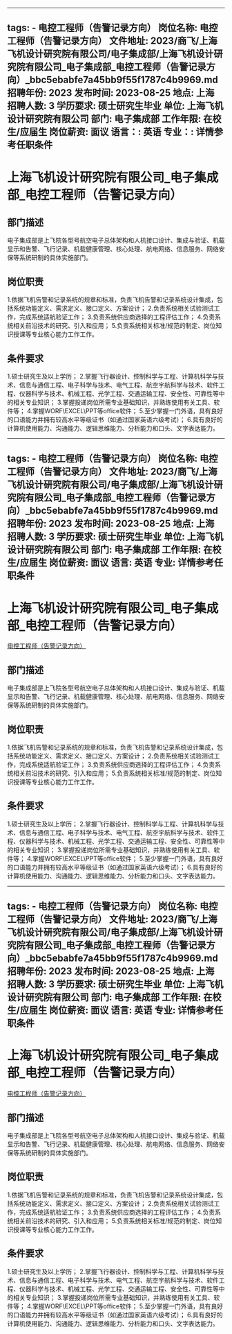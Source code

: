 
---
tags:
    - 电控工程师（告警记录方向）
岗位名称: 电控工程师（告警记录方向）
文件地址: 2023/商飞/上海飞机设计研究院有限公司/电子集成部/上海飞机设计研究院有限公司_电子集成部_电控工程师（告警记录方向）_bbc5ebabfe7a45bb9f55f1787c4b9969.md
招聘年份: 2023
发布时间: 2023-08-25
地点: 上海
招聘人数: 3
学历要求: 硕士研究生毕业
单位: 上海飞机设计研究院有限公司
部门: 电子集成部
工作年限: 在校生/应届生
岗位薪资: 面议
语言：: 英语
专业：: 详情参考任职条件
---

# 上海飞机设计研究院有限公司_电子集成部_电控工程师（告警记录方向）

## 部门描述

电子集成部是上飞院各型号航空电子总体架构和人机接口设计、集成与验证、机载显示和告警、飞行记录、机载健康管理、核心处理、航电网络、信息服务、网络安保等系统研制的具体实施部门。

## 岗位职责

1.依据飞机告警和记录系统的规章和标准，负责飞机告警和记录系统设计集成，包括系统功能定义、需求定义、接口定义、方案设计；
 2.负责系统相关试验测试工作，完成系统适航验证工作；
 3.负责系统供应商选择的工程评估工作；
 4.负责系统相关前沿技术的研究、引入和应用；
 5.负责系统相关标准/规范的制定、岗位知识授课等专业核心能力工作工作。

 ## 条件要求

1.硕士研究生及以上学历；
 2.掌握飞行器设计、控制科学与工程、计算机科学与技术、信息与通信工程、电子科学与技术、电气工程、航空宇航科学与技术、软件工程、仪器科学与技术、机械工程、光学工程、交通运输工程、安全性、可靠性等中的相关专业知识；
 3.掌握投递岗位所需专业基础知识，并熟练使用有关工具、软件等；
 4.掌握WORF\EXCEL\PPT等office软件；
 5.至少掌握一门外语，具有良好的口语能力并拥有较高水平等级证书（如通过国家英语六级考试）；
 6.具有良好的计算机使用能力、沟通能力、逻辑思维能力、分析能力和口头、文字表达能力。

---
tags:
    - 电控工程师（告警记录方向）
岗位名称: 电控工程师（告警记录方向）
文件地址: 2023/商飞/上海飞机设计研究院有限公司/电子集成部/上海飞机设计研究院有限公司_电子集成部_电控工程师（告警记录方向）_bbc5ebabfe7a45bb9f55f1787c4b9969.md
招聘年份: 2023
发布时间: 2023-08-25
地点: 上海
招聘人数: 3
学历要求: 硕士研究生毕业
单位: 上海飞机设计研究院有限公司
部门: 电子集成部
工作年限: 在校生/应届生
岗位薪资: 面议
语言: 英语
专业: 详情参考任职条件
---

# 上海飞机设计研究院有限公司_电子集成部_电控工程师（告警记录方向）

[电控工程师（告警记录方向）](http://zhaopin.comac.cc/zp/ct/out/position/positionDetail?planid=bbc5ebabfe7a45bb9f55f1787c4b9969)

## 部门描述

电子集成部是上飞院各型号航空电子总体架构和人机接口设计、集成与验证、机载显示和告警、飞行记录、机载健康管理、核心处理、航电网络、信息服务、网络安保等系统研制的具体实施部门。

## 岗位职责

1.依据飞机告警和记录系统的规章和标准，负责飞机告警和记录系统设计集成，包括系统功能定义、需求定义、接口定义、方案设计；
 2.负责系统相关试验测试工作，完成系统适航验证工作；
 3.负责系统供应商选择的工程评估工作；
 4.负责系统相关前沿技术的研究、引入和应用；
 5.负责系统相关标准/规范的制定、岗位知识授课等专业核心能力工作工作。

 ## 条件要求

1.硕士研究生及以上学历；
 2.掌握飞行器设计、控制科学与工程、计算机科学与技术、信息与通信工程、电子科学与技术、电气工程、航空宇航科学与技术、软件工程、仪器科学与技术、机械工程、光学工程、交通运输工程、安全性、可靠性等中的相关专业知识；
 3.掌握投递岗位所需专业基础知识，并熟练使用有关工具、软件等；
 4.掌握WORF\EXCEL\PPT等office软件；
 5.至少掌握一门外语，具有良好的口语能力并拥有较高水平等级证书（如通过国家英语六级考试）；
 6.具有良好的计算机使用能力、沟通能力、逻辑思维能力、分析能力和口头、文字表达能力。

---
tags:
    - 电控工程师（告警记录方向）
岗位名称: 电控工程师（告警记录方向）
文件地址: 2023/商飞/上海飞机设计研究院有限公司/电子集成部/上海飞机设计研究院有限公司_电子集成部_电控工程师（告警记录方向）_bbc5ebabfe7a45bb9f55f1787c4b9969.md
招聘年份: 2023
发布时间: 2023-08-25
地点: 上海
招聘人数: 3
学历要求: 硕士研究生毕业
单位: 上海飞机设计研究院有限公司
部门: 电子集成部
工作年限: 在校生/应届生
岗位薪资: 面议
语言: 英语
专业: 详情参考任职条件
---

# 上海飞机设计研究院有限公司_电子集成部_电控工程师（告警记录方向）

[电控工程师（告警记录方向）](http://zhaopin.comac.cc/zp/ct/out/position/positionDetail?planid=bbc5ebabfe7a45bb9f55f1787c4b9969)


## 部门描述

电子集成部是上飞院各型号航空电子总体架构和人机接口设计、集成与验证、机载显示和告警、飞行记录、机载健康管理、核心处理、航电网络、信息服务、网络安保等系统研制的具体实施部门。

## 岗位职责

1.依据飞机告警和记录系统的规章和标准，负责飞机告警和记录系统设计集成，包括系统功能定义、需求定义、接口定义、方案设计；
 2.负责系统相关试验测试工作，完成系统适航验证工作；
 3.负责系统供应商选择的工程评估工作；
 4.负责系统相关前沿技术的研究、引入和应用；
 5.负责系统相关标准/规范的制定、岗位知识授课等专业核心能力工作工作。

 ## 条件要求

1.硕士研究生及以上学历；
 2.掌握飞行器设计、控制科学与工程、计算机科学与技术、信息与通信工程、电子科学与技术、电气工程、航空宇航科学与技术、软件工程、仪器科学与技术、机械工程、光学工程、交通运输工程、安全性、可靠性等中的相关专业知识；
 3.掌握投递岗位所需专业基础知识，并熟练使用有关工具、软件等；
 4.掌握WORF\EXCEL\PPT等office软件；
 5.至少掌握一门外语，具有良好的口语能力并拥有较高水平等级证书（如通过国家英语六级考试）；
 6.具有良好的计算机使用能力、沟通能力、逻辑思维能力、分析能力和口头、文字表达能力。
